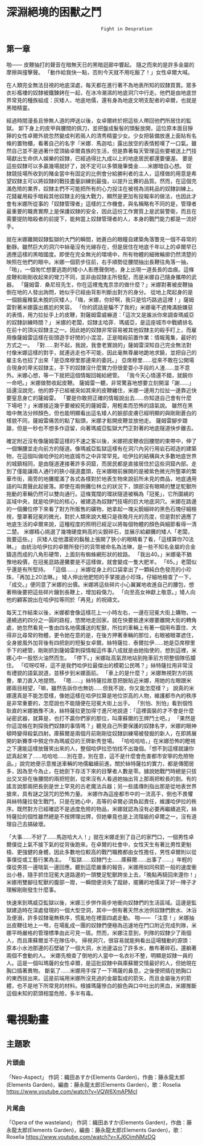 <!-- TITLE: 外傳小說 -->
<!-- SUBTITLE: 有時間的話隨手亂寫，不知道會寫多少，也不知道會寫出什麼內容XD -->
# 深淵絕境的困獸之鬥
                                       Fight in Despration
## 第一章
啪——
皮鞭抽打的聲音在暗無天日的黑暗迴廊中響起。
隨之而來的是許多金屬的摩擦與撞擊聲。
「動作給我快一點，否則今天就不用吃飯了！」女性卓爾大喊。

在人類完全無法目視的地底深處，每天都在進行著不為地表所知的奴隸買賣。眾多衣衫襤褸的奴隸被鐵鍊銬在一起，在冰冷潮濕的地底洞穴中行走。他們是由地底世界常見的種族組成：灰矮人、地底地儒，還有身為地底文明支配者的卓爾，也就是黑暗精靈。

經過時間漫長且慘無人道的押送以後，女卓爾終於把這些人帶回他們所居住的監獄。
卸下身上的皮甲與腰間的佩刀，並把盤成髮髻的頭髮放開，這位原本面目猙獰的女性卓爾外貌忽然變成判若兩人的清秀精靈少女。少女把裝備放進上面貼有名條的置物櫃，看著自己的名字『米娜．馬迦哈』露出放空的表情輕嘆了一口氣。雖然自己並不是過著什麼頂級卓爾貴族的生活，但是靠著每天管理這些要被送上鬥技場獻出生命供人娛樂的奴隸，已經過得比九成以上的地底居民都還要優渥。
要是這些奴隸可以多贏幾場就好了，說不定可以多領幾筆獎金……米娜暗自心想。
奴隸競技場所收到的賭金當中有固定的比例會分給勝利者的主人，這樣做的用意是希望奴隸主可以將奴隸的戰技盡量訓練到最強，以提升比賽的品質。然而，在這個充滿危險的業界，奴隸主們不可能把所有的心力投注在被視為消耗品的奴隸訓練上。花錢雇用殺手暗殺其他奴隸主的強大戰力，顯然是更加有投報率的做法，也因此才會有米娜所從事的「奴隸管理者」這樣的工作機會。與名稱略有不同的是，管理者最重要的職責實際上是保護奴隸的安全，因此這份工作實質上是武裝警衛，而且在需要提防暗殺者的前提下，能夠當上奴隸管理者的人，本身的戰鬥能力都是一流好手。

就在米娜離開奴隸監獄的大門的瞬間，她蒼白的眼瞳自建築角落瞥見一個不尋常的動靜。雖然巨大的洞穴中絲毫沒有光線存在，但是居住在地底千年以上的卓爾早已適應這樣的黑暗國度。即使在完全無光的環境中，所有物體的細微輪廓仍然清楚的映照在他們的眼中。米娜一個箭步往前，右手順勢從腰間抽出長鞭往角落一抽，「啪」，一個匆忙想要逃跑的矮小人影應聲倒地，身上出現一道長長的血痕。這條皮鞭和剛剛收起來的彎刀不同，並非由奴隸主所發配，而是米娜自己隨身攜帶的武器。
「薩姆雷．桑尼班先生，你在這裡鬼鬼祟祟的做什麼？」米娜對著被皮鞭抽倒在地的人發出詢問，她似乎已經由背影判斷出對方的身分。
從地上爬起身的是一個臉龐稚氣未脫的灰矮人，「嗨，米娜，你好啊，我只是恰巧路過這裡！」薩姆雷對著米娜露出尷尬的笑容。
「你的謊話是騙不了我的」米娜毫不遮掩滿臉嫌惡的表情，用力拉扯手上的皮鞭，對薩姆雷威嚇道：「這次又是誰派你來調查瑪威亞的奴隸訓練時間？」
米娜的老闆，奴隸主哈菲．瑪威亞，是這座城市中戰績排名在前十的頂尖奴隸主之一。因此她的奴隸非常容易被其他奴隸主的殺手盯上，而雇用像薩姆雷這樣在街頭遊手好閒的小混混，正是暗殺前置作業：情報蒐集，最好的方式之一。
「對……對不起，我說，我會老實說的」薩姆雷深知自己完全無法對付像米娜這樣的對手，就連逃走也不可能，因此毫無尊嚴地跪地求饒，並把自己的雇主名也招了出來「是亞席穆里那邊來的委託。」
亞席穆里……從來不敢在公開場合現身的卑劣奴隸主，手下的奴隸沒什麼實力但很愛耍小手段的人渣……並不意外。米娜心想，等一下就把這個情報回報給總管。
「我今天心情還不錯，就饒你一命吧。」米娜做勢收起皮鞭。
薩姆雷一聽，非常驚喜地想要立刻開溜「謝……」話還沒說完，他的脖子已經被突如其來的皮鞭纏住，米娜一邊用力拉扯一邊靠近快要窒息身亡的薩姆雷。
「要是你敢把正確的情報說出去……你知道自己會有什麼下場吧？」米娜接近幾乎要被絞死的薩姆雷，用輕柔而恐怖的語氣說。
雖然在黑暗中無法分辨顏色，但也能明顯看出這名矮人的臉部皮膚已經明顯的與剛剛蒼白的樣貌不同，薩姆雷痛苦的點了點頭，米娜才鬆開皮鞭並放他走。
薩姆雷腳步踉蹌，但是一秒也不想多作逗留，向著瑪威亞監獄大門正對著的地底隧道快步離去。

確定附近沒有像薩姆雷這樣的不速之客以後，米娜把皮鞭收回腰間的束帶中，伸了一個懶腰並走向前方的隧道。像瑪威亞監獄這樣有在洞穴內另行用岩石砌造的建築物，在這個叫做哈伊拉的地底城市之中非常罕見。哈伊拉的結構與大多數地底世界的城鎮相同，是由隧道連接著許多洞窟，而居民都是直接居住於這些洞窟內部。走到了僅能讓兩人通行的狹小隧道盡頭，在米娜眼前展開的是被紫色微光所壟罩的繁華市街，兩旁的地攤擺滿了各式各樣對於地表生物來說前所未見的商品，地底通用語的叫賣聲此起彼落。即使在兩側攤位林立的狀況下，頭部沒有眼睛的雙足駝獸所拖動的車輛仍然可以雙向通行。這條寬闊的環狀隧道被稱為「冠冕」，它所圍繞的區域中央，就是哈伊拉的核心，被建造為奴隸鬥技場的巨大地底洞穴。米娜在路邊的一個攤位停下來看了對方所販售的礦物，她拿起一塊尖銳細碎的黑色石塊仔細檢視，壟罩著冠冕的微光，對於人類來說大概只是夜晚月光的亮度，但是對於適應了地底生活的卓爾來說，這種程度的照明已經足以將每個物體的顏色與細節看得一清二楚。
米娜精心挑選了幾塊硬度夠高的尖銳碎石，並展示給顧攤的矮人「老闆，我要這些。」
灰矮人從他濃密的鬍鬚上張開了狹小的眼睛看了看，「這樣算你70法琳。」
由統治哈伊拉的卓爾所發行的貨幣被命名為法琳，是一些不知名金屬的合金鑄造而成的八角形硬幣，上面刻有蜘蛛網形狀的紋路。
「我出40。」米娜毫不猶豫地殺價，在冠冕逛路邊攤要是不這樣做，就會變成一隻大肥羊。
「65。」老闆似乎還是有所堅持。
「這個……」米娜從身上的口袋拿出了一顆純白色發亮的小珍珠，「再加上20法琳。」
矮人伸出他肥短的手掌接過小珍珠，仔細地檢查了一下，「成交。」便同意了米娜的出價。米娜將這些碎片小心翼翼地收進自己的腰包，想著稍後要把這些碎片鑲到長鞭上，增加殺傷力。
「向至高女神獻上敬意。」矮人向他的顧客說出在哈伊拉等同於「再見」的祝禱文。

每天工作結束以後，米娜都會像這樣花上一小時左右，一邊在冠冕大街上購物，一邊繞過約四分之一圓的路程，悠閒地走回家。就在快要抵達米娜要離開大街的轉角處，她忽然看見一隻由四名地儒護送的駝獸，所拉的車輛上有著一個用布蓋住、大得非比尋常的物體，更令她在意的是，在後方押著車輛的那位，右眼被眼罩遮住，全身披風外加背後有四把劍的短髮女卓爾。絲特薩拉．泰爾拉伊……她是亞席穆里手下的總管，剛剛抓到薩姆雷刺探情報這件事八成就是由她指使的，想到這裡，米娜心中一股怒火油然而生。
「停下。」米娜趾高氣昂地站到拖車前方把整個隊伍攔住。
「哎呀哎呀，這不是我們哈伊拉最傑出的模範公民嗎？」絲特薩拉用非常沒有禮貌的語氣說道，並移步到米娜面前。
「車上的是什麼？」米娜無視對方的挑釁，單刀直入地提問。
「嗯……」絲特薩拉故意把臉貼近米娜，用她的左眼跟米娜兩目相望，「嘛，雖然告訴你也無妨……但我不說，你又能怎麼樣？」
說真的米娜還真是不能怎麼樣，像她這樣在哈伊拉算是地位崇高的人物，維護都市內的秩序是非常重要的，怎麼說也不能隨便在冠冕大街上出手。
「別怕、別怕」看到個性耿直的米娜猶豫不決，絲特薩拉更加得寸進尺地說道：「這裡面裝的才不會是什麼祕密武器，就算是，也打不贏你們家的那位，叫庫蘇爾的王牌鬥士吧。」
「果然是你這混帳在刺探我們奴隸的事情嗎？」聽見自己所要保護的奴隸名字，米娜的眼神頓時變得殺氣四射。庫蘇爾是兩個月前剛剛從奴隸訓練場被發掘的新人，在即將展開的新賽季中預定作為瑪威亞的王牌新秀登場。
「哈哈哈哈，」在米娜恐怖的瞪視之下還能這樣放聲笑出來的人，整個哈伊拉恐怕找不出幾個。「想不到這樣就讓你認真起來了……哈哈哈……別在意，別在意，這不是什麼會危害都市安寧的危險物品。」說完她便示意推送車輛的地儒繼續前進。關於絲特薩拉的實力，都是傳聞居多，因為至今為止，在她劍下存活下來的目擊者人數是零。據說她戰鬥時總是只拔出交叉掛在後腰間的兩把短劍，從來沒有人看過她抽出背上那兩把較長的劍。有的謠言說那兩把長劍是世上罕見的古老魔法兵器；另一些謠傳則指出那是從地表世界搶來，具有謎之詛咒的恐怖力量。
米娜作為這座都市中的一流高手，倒也不畏懼與絲特薩拉發生戰鬥，只是在她心中，高等的卓爾必須負起責任，維護哈伊拉的秩序。既然對方已經確認不是過度危險的物品，米娜就認為沒有必要再繼續追究，絲特薩拉的個性雖然總是不按牌理出牌，但她畢竟也是上流階級的卓爾之一，沒有道理自己去搞破壞。

「大事……不好了……馬迦哈大人！」就在米娜走到了自己的家門口，一個男性卓爾僕從上氣不接下氣的從背後跑來。在卓爾的社會中，女性天生有著比男性更魁梧、更強健的身體，因此多數地位較高的戰鬥職務都由女性擔任，男性卓爾則以從事僕從或工藝行業為主。
「監獄……奴隸鬥士……庫蘇爾……出事了……」年輕的僕從男孩一邊喘氣一邊回應。聽到這麼嚴重的報告，米娜用如同飛箭一般的速度衝出小巷，隨手抓住冠冕大道路邊的一頭雙足駝獸跨坐上去，「晚點再騎回來還你！」米娜用雙腳往駝獸的腹部一蹬，一瞬間便消失了蹤跡，擺攤的地儒呆了好一陣子才理解剛剛發生什麼事。

快速來到瑪威亞監獄以後，米娜三步併作兩步地衝向奴隸們的生活區域。這邊是監獄建造時在深處發現的一個大型空洞，其中一側有著天然水池供奴隸們飲水、沐浴及便溺，許多奴隸毫無秩序，慌亂地在裡面四處走動。
啪——
「注意！」米娜抽出皮鞭往地上一甩，在場亂成一團的奴隸們便極為迅速地在門口附近完成列隊，米娜平時嚴格的管理標準由此可見一斑。然而，米娜注意到，列隊的奴隸少了兩個人，而且庫蘇爾並不在隊伍中。
掃視洞穴，很容易就能夠看出這場騷動的源頭：原本小水池那邊的石壁破了一個大洞，水池邊溢出了許多水，散布著碎石，還躺著兩個不會動的人。
米娜先檢查了倒地的人當中一名衣衫不整，明顯是奴隸一員的人。這是一個叫瑪薩的女性卓爾，是這批奴隸中與庫蘇爾交情最好的人，但她現在胸口插著異物。
斷氣了……米娜用手探了一下瑪薩的鼻息，之後便把插在她胸口的東西拔出來。這是前端用米娜所沒見過的金屬製成的箭矢，而且金屬後方的箭體，也不是地下所常見的材料。根據瑪薩慘白的臉色與口中吐出的黑血，米娜推斷這個未知的箭頭相當危險，多半有毒。
# ~~電視動畫~~
## 主題歌
### 片頭曲
「Neo-Aspect」
作詞：織田あすか(Elements Garden)，作曲：藤永龍太郎(Elements Garden)，編曲：藤永龍太郎(Elements Garden)，歌：Roselia
https://www.youtube.com/watch?v=VQW6XmAPMcI
### 片尾曲
「Opera of the wasteland」
作詞：織田あすか(Elements Garden)，作曲：藤永龍太郎(Elements Garden)，編曲：藤永龍太郎(Elements Garden)，歌：Roselia
https://www.youtube.com/watch?v=XJ6OimNMzDQ